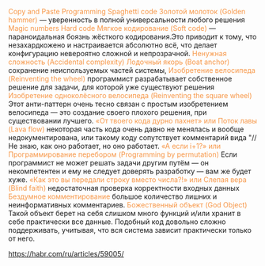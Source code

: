 <font color="#f79646">Copy and Paste Programming</font>
<font color="#f79646">Spaghetti code</font>
<font color="#f79646">Золотой молоток (Golden hammer)</font>
— уверенность в полной универсальности любого решения
<font color="#f79646">Magic numbers</font>
<font color="#f79646">Hard code</font>
<font color="#f79646">Мягкое кодирование (Soft code)</font>
— параноидальная боязнь жёсткого кодирования.Это приводит к тому, что незахардкожено и настраивается абсолютно всё, что делает конфигурацию невероятно сложной и непрозрачной.
<font color="#f79646">Ненужная сложность (Accidental complexity)</font>
<font color="#f79646">Лодочный якорь (Boat anchor)</font>
сохранение неиспользуемых частей системы,
<font color="#f79646">Изобретение велосипеда (Reinventing the wheel)</font>
программист разрабатывает собственное решение для задачи, для которой уже существуют решения
<font color="#f79646">Изобретение одноколёсного велосипеда (Reinventing the square wheel)</font>
Этот анти-паттерн очень тесно связан с простым изобретением велосипеда — это создание своего плохого решения, при существовании лучшего.
<font color="#f79646">«От твоего кода дурно пахнет» или Поток лавы (Lava flow)</font>
некоторая часть кода очень давно не менялась и вообще недокументирована, или такому коду сопутствует комментарий вида "// Не знаю, как оно работает, но оно работает.
<font color="#f79646">«А если i+1?» или Программирование перебором (Programming by permutation)</font>
Если программист не может решать задачи другим путём — он некомпетентен и ему не следует доверять разработку — вам же будет хуже.
<font color="#f79646">«Как это вы передали строку вместо числа?!» или Слепая вера (Blind faith)</font>
недостаточная проверка корректности входных данных
<font color="#f79646">Бездумное комментирование</font>
большое количество лишних и неинформативных комментариев.
<font color="#f79646">Божественный объект (God Object)</font>
Такой объект берет на себя слишком много функций и/или хранит в себе практически все данные. Подобный код довольно сложно поддерживать, учитывая, что вся система зависит практически только от него.






https://habr.com/ru/articles/59005/